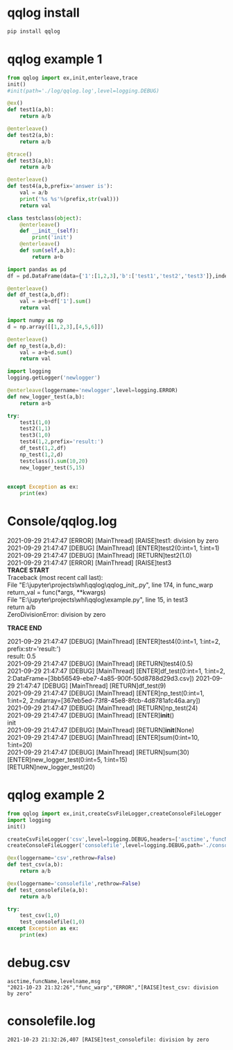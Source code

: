 
# qqlog install
```python
pip install qqlog
```

# qqlog example 1

```python
from qqlog import ex,init,enterleave,trace
init()
#init(path='./log/qqlog.log',level=logging.DEBUG)

@ex()
def test1(a,b):
    return a/b

@enterleave()
def test2(a,b):
    return a/b    

@trace()
def test3(a,b):
    return a/b

@enterleave()
def test4(a,b,prefix='answer is'):
    val = a/b
    print('%s %s'%(prefix,str(val)))
    return val

class testclass(object):
    @enterleave()
    def __init__(self):
        print('init')
    @enterleave()
    def sum(self,a,b):
        return a+b

import pandas as pd
df = pd.DataFrame(data={'1':[1,2,3],'b':['test1','test2','test3']},index=range(3))

@enterleave()
def df_test(a,b,df):
    val = a+b+df['1'].sum()    
    return val

import numpy as np
d = np.array([[1,2,3],[4,5,6]])

@enterleave()
def np_test(a,b,d):
    val = a+b+d.sum()    
    return val

import logging
logging.getLogger('newlogger')

@enterleave(loggername='newlogger',level=logging.ERROR)
def new_logger_test(a,b):
    return a+b

try:
    test1(1,0)
    test2(1,1)
    test3(1,0)
    test4(1,2,prefix='result:')
    df_test(1,2,df)
    np_test(1,2,d)
    testclass().sum(10,20)
    new_logger_test(5,15)
    
    
except Exception as ex:
    print(ex)

```
# Console/qqlog.log
2021-09-29 21:47:47 [ERROR] [MainThread] [RAISE]test1: division by zero                                                           
2021-09-29 21:47:47 [DEBUG] [MainThread] [ENTER]test2(0:int=1, 1:int=1)                                                           
2021-09-29 21:47:47 [DEBUG] [MainThread] [RETURN]test2(1.0)                                                                       
2021-09-29 21:47:47 [ERROR] [MainThread] [RAISE]test3                                                                             
****************************************TRACE START****************************************                                       
Traceback (most recent call last):                                                                                                
  File "E:\jupyter\projects\whl\qqlog\qqlog\__init__.py", line 174, in func_warp                                                  
    return_val = func(*args, **kwargs)                                                                                            
  File "E:\jupyter\projects\whl\qqlog\example.py", line 15, in test3                                                              
    return a/b                                                                                                                    
ZeroDivisionError: division by zero                                                                                               
                                                                                                                                  
****************************************TRACE END****************************************                                         
                                                                                                                                  
2021-09-29 21:47:47 [DEBUG] [MainThread] [ENTER]test4(0:int=1, 1:int=2, prefix:str='result:')                                     
result: 0.5                                                                                                                       
2021-09-29 21:47:47 [DEBUG] [MainThread] [RETURN]test4(0.5)                                                                       
2021-09-29 21:47:47 [DEBUG] [MainThread] [ENTER]df_test(0:int=1, 1:int=2, 2:DataFrame=[3bb56549-ebe7-4a85-900f-50d8788d29d3.csv]) 
2021-09-29 21:47:47 [DEBUG] [MainThread] [RETURN]df_test(9)                                                                       
2021-09-29 21:47:47 [DEBUG] [MainThread] [ENTER]np_test(0:int=1, 1:int=2, 2:ndarray=[367eb5ed-73f8-45e8-8fcb-4d8781afc46a.ary])   
2021-09-29 21:47:47 [DEBUG] [MainThread] [RETURN]np_test(24)                                                                      
2021-09-29 21:47:47 [DEBUG] [MainThread] [ENTER]__init__()                                                                        
init                                                                                                                              
2021-09-29 21:47:47 [DEBUG] [MainThread] [RETURN]__init__(None)                                                                   
2021-09-29 21:47:47 [DEBUG] [MainThread] [ENTER]sum(0:int=10, 1:int=20)                                                           
2021-09-29 21:47:47 [DEBUG] [MainThread] [RETURN]sum(30)                                                                          
[ENTER]new_logger_test(0:int=5, 1:int=15)                                                                                         
[RETURN]new_logger_test(20)


# qqlog example 2

```python
from qqlog import ex,init,createCsvFileLogger,createConsoleFileLogger
import logging
init()

createCsvFileLogger('csv',level=logging.DEBUG,headers=['asctime','funcName','levelname','msg'],formatters=['asctime','funcName','levelname','msg'],path='debug.csv')
createConsoleFileLogger('consolefile',level=logging.DEBUG,path='./consolefile.log')

@ex(loggername='csv',rethrow=False)
def test_csv(a,b):
    return a/b

@ex(loggername='consolefile',rethrow=False)
def test_consolefile(a,b):
    return a/b

try:
    test_csv(1,0)
    test_consolefile(1,0)
except Exception as ex:
    print(ex)
```
 
# debug.csv
```
asctime,funcName,levelname,msg
"2021-10-23 21:32:26","func_warp","ERROR","[RAISE]test_csv: division by zero"
```

 
# consolefile.log
```
2021-10-23 21:32:26,407 [RAISE]test_consolefile: division by zero
```